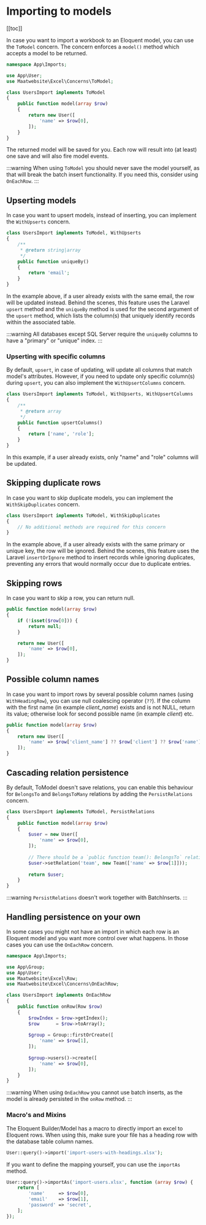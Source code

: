 # Importing to models

[[toc]]

In case you want to import a workbook to an Eloquent model, you can use the `ToModel` concern. The concern enforces a `model()` method which accepts a model to be returned.

```php
namespace App\Imports;

use App\User;
use Maatwebsite\Excel\Concerns\ToModel;

class UsersImport implements ToModel
{
    public function model(array $row)
    {
        return new User([
            'name' => $row[0],
        ]);
    }
}
```

The returned model will be saved for you. Each row will result into (at least) one save and will also fire model events.

:::warning
When using `ToModel` you should never save the model yourself, as that will break the batch insert functionality. If you need this, consider using `OnEachRow`.
:::

## Upserting models

In case you want to upsert models, instead of inserting, you can implement the `WithUpserts` concern. 

```php
class UsersImport implements ToModel, WithUpserts
{
    /**
     * @return string|array
     */
    public function uniqueBy()
    {
        return 'email';
    }
}
```

In the example above, if a user already exists with the same email, the row will be updated instead. Behind the scenes, this feature uses the Laravel `upsert` method and the `uniqueBy` method is used for the second argument of the `upsert` method, which lists the column(s) that uniquely identify records within the associated table.

:::warning
All databases except SQL Server require the `uniqueBy` columns to have a "primary" or "unique" index.
:::

### Upserting with specific columns

By default, `upsert`, in case of updating, will update all columns that match model's attributes. However, if you need to update only specific column(s) during `upsert`, you can also implement the `WithUpsertColumns` concern.

```php
class UsersImport implements ToModel, WithUpserts, WithUpsertColumns
{
    /**
     * @return array
     */
    public function upsertColumns()
    {
        return ['name', 'role'];
    }
}
```

In this example, if a user already exists, only "name" and "role" columns will be updated.

## Skipping duplicate rows

In case you want to skip duplicate models, you can implement the `WithSkipDuplicates` concern. 

```php
class UsersImport implements ToModel, WithSkipDuplicates
{
    // No additional methods are required for this concern
}
```

In the example above, if a user already exists with the same primary or unique key, the row will be ignored. Behind the scenes, this feature uses the Laravel `insertOrIgnore` method to insert records while ignoring duplicates, preventing any errors that would normally occur due to duplicate entries.

## Skipping rows

In case you want to skip a row, you can return null. 

```php
public function model(array $row)
{
    if (!isset($row[0])) {
        return null;
    }

    return new User([
        'name' => $row[0],
    ]);
}
```

## Possible column names

In case you want to import rows by several possible column names (using `WithHeadingRow`), you can use null coalescing operator (`??`). If the column with the first name (in example _client_name_) exists and is not NULL, return its value; otherwise look for second possible name (in example _client_) etc.

```php
public function model(array $row)
{
    return new User([
        'name' => $row['client_name'] ?? $row['client'] ?? $row['name'] ?? null
    ]);
}
```

## Cascading relation persistence

By default, ToModel doesn't save relations, you can enable this behaviour for `BelongsTo` and `BelongsToMany` relations by adding the `PersistRelations` concern.

```php
class UsersImport implements ToModel, PersistRelations
{
    public function model(array $row)
    {
        $user = new User([
            'name' => $row[0],
        ]);
        
        // There should be a `public function team(): BelongsTo` relation in the User model.
        $user->setRelation('team', new Team(['name' => $row[1]]));
        
        return $user;
    }
}
```

:::warning
`PersistRelations` doesn't work together with BatchInserts.
:::

## Handling persistence on your own

In some cases you might not have an import in which each row is an Eloquent model and you want more control over what happens. In those cases you can use the `OnEachRow` concern.

```php
namespace App\Imports;

use App\Group;
use App\User;
use Maatwebsite\Excel\Row;
use Maatwebsite\Excel\Concerns\OnEachRow;

class UsersImport implements OnEachRow
{
    public function onRow(Row $row)
    {
        $rowIndex = $row->getIndex();
        $row      = $row->toArray();
        
        $group = Group::firstOrCreate([
            'name' => $row[1],
        ]);
    
        $group->users()->create([
            'name' => $row[0],
        ]);
    }
}
```

:::warning
When using `OnEachRow` you cannot use batch inserts, as the model is already persisted in the `onRow` method.
:::

### Macro's and Mixins

The Eloquent Builder/Model has a macro to directly import an excel to Eloquent rows. When using this, make sure your file has a heading row with the database table column names.

```php
User::query()->import('import-users-with-headings.xlsx');
```

If you want to define the mapping yourself, you can use the `importAs` method.

```php
User::query()->importAs('import-users.xlsx', function (array $row) {
    return [
        'name'     => $row[0],
        'email'    => $row[1],
        'password' => 'secret',
    ];
});
```